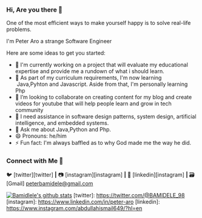 ### Hi, Are you there 👋

One of the most efficient ways to make yourself happy is to solve real-life problems.


I'm Peter Aro a strange Software Engineer

Here are some ideas to get you started:

- 🔭 I'm currently  working on a project that will evaluate my educational expertise and provide me a rundown of what i should learn.
- 🌱 As part of my curriculum requirements, I'm now learning  Java,Pyhton and Javascript. Aside from that, I'm personally learning Php
- 👯 I’m looking to collaborate on  creating content for my blog and create videos for youtube  that will help people learn and grow in tech community
- 🤔 I need assistance in software design patterns, system design, artificial intelligence, and embedded systems.
- 💬 Ask me about Java,Python and Php.
- 😄 Pronouns: he/him 
- ⚡ Fun fact: I'm always baffled as to why God made me the way he did.


 ### Connect with Me 🤝

🐦 [twitter][twitter] **|** 
📷 [instagram][instagram] **|** 
👔 [linkedin][instagram] **|** 
🗃️ [Gmail] peterbamidele@gmail.com


[![Bamidlele's github stats](https://github-readme-stats.vercel.app/api?username=Peterbamidele)](https://github.com/Peterbamidele/github-readme-stats)
[twitter]: https://twitter.com/@BAMIDELE_98
[instagram]: https://www.linkedin.com/in/peter-aro
[linkedin]: https://www.instagram.com/abdullahismail649/?hl=en


